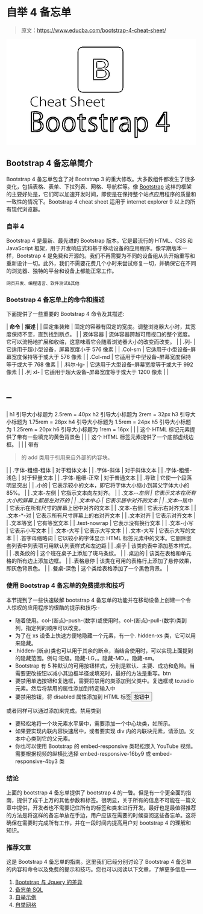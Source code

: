 # 自举 4 备忘单

> 原文：<https://www.educba.com/bootstrap-4-cheat-sheet/>

![Bootstrap 4 Cheat Sheet](img/a34393bea029369d5bbfbd474983d92f.png)



## Bootstrap 4 备忘单简介

Bootstrap 4 备忘单包含了对 Bootstrap 3 的重大修改。大多数组件都发生了很多变化，包括表格、表单、下拉列表、网格、导航栏等。像 [Bootstrap](https://www.educba.com/what-is-bootstrap/) 这样的框架的主要好处是，它们可以加速开发时间，即使是在保持整个站点应用程序的质量和一致性的情况下。Bootstrap 4 cheat sheet 适用于 internet explorer 9 以上的所有现代浏览器。

### 自举 4

Bootstrap 4 是最新、最先进的 Bootstrap 版本。它是最流行的 HTML、CSS 和 JavaScript 框架，用于开发响应式和基于移动设备的应用程序。像早期版本一样，Bootstrap 4 是免费和开源的。我们不再需要为不同的设备组从头开始重写和重新设计一切。此外，我们不需要花费几个小时来尝试修复一切，并确保它在不同的浏览器、独特的平台和设备上都能正常工作。

<small>网页开发、编程语言、软件测试&其他</small>

### Bootstrap 4 备忘单上的命令和描述

下面提供了一些重要的 Bootstrap 4 命令及其描述:

| **命令** | **描述** |
| 固定集装箱 | 固定的容器有固定的宽度。调整浏览器大小时，其宽度保持不变，直到找到断点。 |
| 液体容器 | 流体容器跨越可用视口的整个宽度。它可以流畅地扩展和收缩，这意味着它会随着浏览器大小的改变而改变。 |
| .列- | 它适用于超小型设备，屏幕宽度小于 576 像素 |
| .Col-sm | 它适用于小型设备–屏幕宽度保持等于或大于 576 像素 |
| .Col-md | 它适用于中型设备–屏幕宽度保持等于或大于 768 像素 |
| .科尔-lg- | 它适用于大型设备–屏幕宽度等于或大于 992 像素 |
| .列 xl- | 它适用于超大设备–屏幕宽度等于或大于 1200 像素 |
| 

# –

 | h1 引导大小标题为 2.5rem = 40px
h2 引导大小标题为 2rem = 32px
h3 引导大小标题为 1.75rem = 28px
h4 引导大小标题为 1.5rem = 24px
h5 引导大小标题为 1.25rem = 20px
h6 引导大小标题为 1rem = 16px |
| <mark></mark> | 这个 HTML 标记元素提供了带有一些填充的黄色背景色 |
|  | 这个 HTML 标签元素提供了一个底部虚线边框。 |
|  | 带有

> 的 add 类用于引用来自外部的内容块。

 |
| .字体-粗细-粗体 | 对于粗体文本 |
| .字体-斜体 | 对于斜体文本 |
| .字体-粗细-浅色 | 对于轻量文本 |
| .字体-粗细-正常 | 对于普通文本 |
| .导致 | 它使一个段落明显突出 |
| .小的 | 它表示较小的文本，即它将字体大小缩小到其父字体大小的 85%。 |
| .文本-左侧 | 它指示文本向左对齐。 |
| .文本-*-左侧 | 它表示文本在所有大小的屏幕上都是左对齐的 |
| .文本中心 | 它表示居中对齐的文本 |
| .文本-*-居中 | 它表示在所有尺寸的屏幕上居中对齐的文本 |
| .文本-右侧 | 它表示右对齐文本 |
| .文本-*-对 | 它表示所有尺寸屏幕上的右对齐文本 |
| .文本对齐 | 它表示对齐文本 |
| .文本等宽 | 它有等宽文本 |
| .text-nowrap | 它表示没有换行文本 |
| .文本-小写 | 它表示小写文本 |
| .文本-大写 | 它表示大写文本 |
| .文本-大写 | 它表示大写的文本 |
| .首字母缩略词 | 它以较小的字体显示 HTML <abbr>标签元素中的文本。它删除嵌套列表中列表项可用默认列表样式和左边距</abbr> |
| .桌子 | 该类向表中添加基本样式。 |
| .表条纹的 | 这个班在桌子上添加了斑马条纹。 |
| .桌边的 | 该类在表格和单元格的所有边上添加边框。 |
| .表格悬停 | 该类在可用的表格行上添加了悬停效果，即灰色背景色。 |
| .餐桌-深色 | 这个类给表格添加了一个黑色背景。 |

### 使用 Bootstrap 4 备忘单的免费提示和技巧

本节提到了一些快速破解 bootstrap 4 备忘单的功能并在移动设备上创建一个令人惊叹的应用程序的很酷的提示和技巧:-

*   随着使用。col-(断点)-push-(数字)或使用时。col-(断点)-pull-(数字)类到列，指定列的顺序可以改变。
*   为了在 xs 设备上快速方便地隐藏一个元素，有一个. hidden-xs 类，它可以用来隐藏。
*   .hidden-(断点)类也可以用于其余的断点，当结合使用时，可以实现上面提到的隐藏范围。例句:班级。隐藏-LG，。隐藏-MD，。隐藏-sm。
*   Bootstrap 有 5 种默认的可用按钮样式，分别是默认、主要、成功和危险。当需要更改按钮以减小其边框半径或填充时，最好的方法是重写。btn
*   要禁用单选按钮和复选框，需要将禁用的类添加到父类中。复选框或 to.radio 元素。然后将禁用的属性添加到特定输入中
*   要禁用按钮，将 disabled 属性添加到 HTML 标签<button>按钮中</button>

或者同样可以通过添加来完成。禁用类到

*   要轻松地将一个块元素水平居中，需要添加一个中心块类，如所示。
*   如果要实现内联内容快速居中，或者要实现 div 内的内联块元素，请添加。文本中心类到它的父元素。
*   你也可以使用 Bootstrap 的 embed-responsive 类轻松嵌入 YouTube 视频。需要根据视频的纵横比选择 embed-responsive-16by9 或 embed-responsive-4by3 类

### 结论

上面的 bootstrap 4 备忘单提供了 bootstrap 4 的一瞥。但是有一个更全面的指南，提供了成千上万的其他参数和标签。很明显，关于所有的信息不可能在一篇文章中提供，开发者也不需要记住所有的标签和类来进行开发。最好也是最值得推荐的方法是将这样的备忘单放在手边，用户应该在需要的时候查阅这些备忘单。这将确保在需要时完成所有工作，并在一段时间内提高用户对 bootstrap 4 的理解和知识。

### 推荐文章

这是 Bootstrap 4 备忘单的指南。这里我们已经分别讨论了 Bootstrap 4 备忘单的内容和命令以及免费的提示和技巧。您也可以阅读以下文章，了解更多信息——

1.  [Bootstrap 与 Jquery 的差异](https://www.educba.com/bootstrap-vs-jquery/)
2.  [备忘单 SQL](https://www.educba.com/cheat-sheet-sql/)
3.  [自举示例](https://www.educba.com/bootstrapping-examples/)
4.  [自举网格](https://www.educba.com/bootstrap-grid/)





